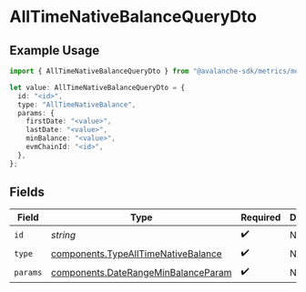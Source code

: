 # AllTimeNativeBalanceQueryDto

## Example Usage

```typescript
import { AllTimeNativeBalanceQueryDto } from "@avalanche-sdk/metrics/models/components";

let value: AllTimeNativeBalanceQueryDto = {
  id: "<id>",
  type: "AllTimeNativeBalance",
  params: {
    firstDate: "<value>",
    lastDate: "<value>",
    minBalance: "<value>",
    evmChainId: "<id>",
  },
};
```

## Fields

| Field                                                                                      | Type                                                                                       | Required                                                                                   | Description                                                                                |
| ------------------------------------------------------------------------------------------ | ------------------------------------------------------------------------------------------ | ------------------------------------------------------------------------------------------ | ------------------------------------------------------------------------------------------ |
| `id`                                                                                       | *string*                                                                                   | :heavy_check_mark:                                                                         | N/A                                                                                        |
| `type`                                                                                     | [components.TypeAllTimeNativeBalance](../../models/components/typealltimenativebalance.md) | :heavy_check_mark:                                                                         | N/A                                                                                        |
| `params`                                                                                   | [components.DateRangeMinBalanceParam](../../models/components/daterangeminbalanceparam.md) | :heavy_check_mark:                                                                         | N/A                                                                                        |